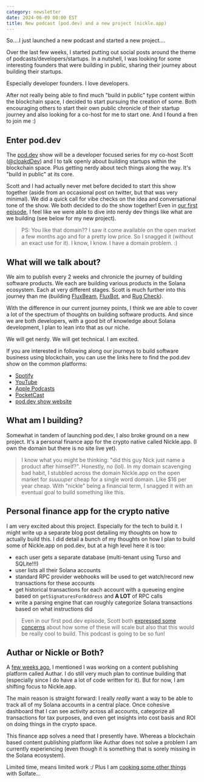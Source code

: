 ```yaml
---
category: newsletter
date: 2024-06-09 00:00 EST
title: New podcast (pod.dev) and a new project (nickle.app)
---
```


So....I just launched a new podcast and started a new project....

Over the last few weeks, I started putting out social posts around the theme of
podcasts/developers/startups. In a nutshell, I was looking for some interesting
founders that were building in public, sharing their journey about building
their startups.

Especially developer founders. I love developers.

After not really being able to find much "build in public" type content within
the blockchain space, I decided to start pursuing the creation of some. Both
encouraging others to start their own public chronicle of their startup journey
and also looking for a co-host for me to start one. And I found a fren to join
me :)

## Enter pod.dev

The [pod.dev](https://pod.dev) show will be a developer focused series for my
co-host Scott ([@cloakdDev](https://x.com/cloakdDev)) and I to talk openly about
building startups within the blockchain space. Plus getting nerdy about tech
things along the way. It's "build in public" at its core.

Scott and I had actually never met before decided to start this show together
(aside from an occasional post on twitter, but that was very minimal). We did a
quick call for vibe checks on the idea and conversational tone of the show. We
both decided to do the show together! Even in
[our first episode](https://share.transistor.fm/s/5c77a601), I feel like we were
able to dive into nerdy dev things like what are we building (see below for my
new project).

> PS: You like that domain?? I saw it come available on the open market a few
> months ago and for a pretty low price. So I snagged it (without an exact use
> for it). I know, I know. I have a domain problem. :)

## What will we talk about?

We aim to publish every 2 weeks and chronicle the journey of building software
products. We each are building various products in the Solana ecosystem. Each at
very different stages. Scott is much further into this journey than me (building
[FluxBeam](https://fluxbeam.xyz/), [FluxBot](https://fluxbot.xyz/), and
[Rug Check](https://rugcheck.xyz/)).

With the difference in our current journey points, I think we are able to cover
a lot of the spectrum of thoughts on building software products. And since we
are both developers, with a good bit of knowledge about Solana development, I
plan to lean into that as our niche.

We will get nerdy. We will get technical. I am excited.

If you are interested in following along our journeys to build software business
using blockchain, you can use the links here to find the pod.dev show on the
common platforms:

- [Spotify](https://pod.dev/spotify)
- [YouTube](https://pod.dev/youtube)
- [Apple Podcasts](https://pod.dev/apple)
- [PocketCast](https://pod.dev/pocketcasts)
- [pod.dev show website](https://pod.dev)

## What am I building?

Somewhat in tandem of launching pod.dev, I also broke ground on a new project.
It's a personal finance app for the crypto native called Nickle.app. (I own the
domain but there is no site live yet).

> I know what you might be thinking: "did this guy Nick just name a product
> after himself?". Honestly, no (lol). In my domain scavenging bad habit, I
> stubbled across the domain Nickle.app on the open market for _suuuuper_ cheap
> for a single word domain. Like $16 per year cheap. With "nickle" being a
> financial term, I snagged it with an eventual goal to build something like
> this.

## Personal finance app for the crypto native

I am very excited about this project. Especially for the tech to build it. I
might write up a separate blog post detailing my thoughts on how to actually
build this. I did detail a bunch of my thoughts on how I plan to build some of
Nickle.app on pod.dev, but at a high level here it is too:

- each user gets a separate database (multi-tenant using Turso and SQLite!!!)
- user lists all their Solana accounts
- standard RPC provider webhooks will be used to get watch/record new
  transactions for these accounts
- get historical transactions for each account with a queueing engine based on
  `getSignaturesForAddress` and **A LOT** of RPC calls
- write a parsing engine that can roughly categorize Solana transactions based
  on what instructions did

> Even in our first pod.dev episode, Scott both
> [expressed some concerns](https://youtu.be/gx67GU7RIdE?si=9g8DLeG2qzr3R6KU&t=529)
> about how some of these will scale but also that this would be really cool to
> build. This podcast is going to be so fun!

## Authar or Nickle or Both?

A [few weeks ago](https://nick.af/blog/2024-04-28-init-newsletter), I mentioned
I was working on a content publishing platform called Authar. I do still very
much plan to continue building that (especially since I do have a lot of code
written for it). But for now, I am shifting focus to Nickle.app.

The main reason is straight forward: I really _really_ want a way to be able to
track all of my Solana accounts in a central place. Once cohesive dashboard that
I can see activity across all accounts, categorize all transactions for tax
purposes, and even get insights into cost basis and ROI on doing things in the
crypto space.

This finance app solves a need that I presently have. Whereas a blockchain based
content publishing platform like Authar does not solve a problem I am currently
experiencing (even though it is something that is sorely missing in the Solana
ecosystem).

Limited time, means limited work :/ Plus I am
[cooking some other things](https://solfate.com/blog) with Solfate...
